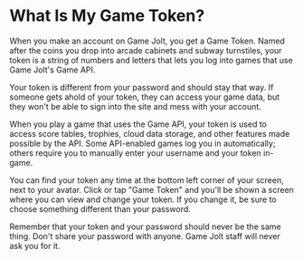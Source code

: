 # What Is My Game Token?

When you make an account on Game Jolt, you get a Game Token. Named after the coins you drop into arcade cabinets and subway turnstiles, your token is a string of numbers and letters that lets you log into games that use Game Jolt's Game API.

Your token is different from your password and should stay that way. If someone gets ahold of your token, they can access your game data, but they won't be able to sign into the site and mess with your account.

When you play a game that uses the Game API, your token is used to access score tables, trophies, cloud data storage, and other features made possible by the API. Some API-enabled games log you in automatically; others require you to manually enter your username and your token in-game.

You can find your token any time at the bottom left corner of your screen, next to your avatar. Click or tap "Game Token" and you'll be shown a screen where you can view and change your token. If you change it, be sure to choose something different than your password.

Remember that your token and your password should never be the same thing. Don't share your password with anyone. Game Jolt staff will never ask you for it.
